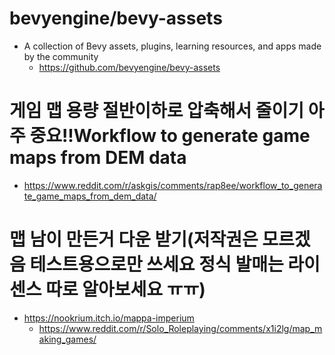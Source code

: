 # bevyengine/bevy-assets
- A collection of Bevy assets, plugins, learning resources, and apps made by the community
  - https://github.com/bevyengine/bevy-assets
 
# 게임 맵 용량 절반이하로 압축해서 줄이기 아주 중요!!Workflow to generate game maps from DEM data 

- https://www.reddit.com/r/askgis/comments/rap8ee/workflow_to_generate_game_maps_from_dem_data/

# 맵 남이 만든거 다운 받기(저작권은 모르겠음 테스트용으로만 쓰세요 정식 발매는 라이센스 따로 알아보세요 ㅠㅠ)
- https://nookrium.itch.io/mappa-imperium
  - https://www.reddit.com/r/Solo_Roleplaying/comments/x1i2lg/map_making_games/
